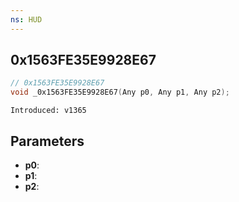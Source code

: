 ```yaml
---
ns: HUD
---
```

## 0x1563FE35E9928E67

```c
// 0x1563FE35E9928E67
void _0x1563FE35E9928E67(Any p0, Any p1, Any p2);
```

```
Introduced: v1365
```

## Parameters
* **p0**:
* **p1**:
* **p2**:

